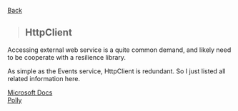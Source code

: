 [Back](../README.md)

> ## HttpClient 

Accessing external web service is a quite common demand, and likely need to be cooperate with a resilience library.

As simple as the Events service, HttpClient is redundant. So I just listed all related information here.

[Microsoft Docs](https://docs.microsoft.com/en-us/aspnet/core/fundamentals/http-requests?view=aspnetcore-2.1)  
[Polly](https://github.com/App-vNext/Polly/wiki/Polly-and-HttpClientFactory)